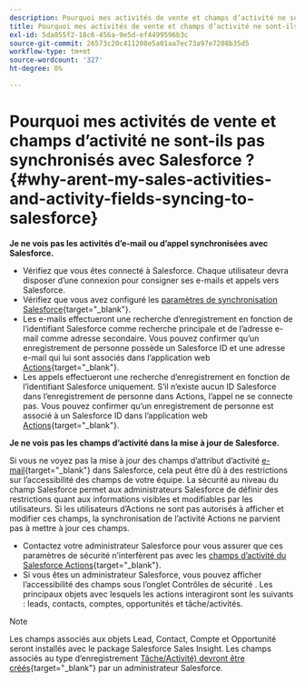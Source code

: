 ```yaml
---
description: Pourquoi mes activités de vente et champs d’activité ne sont-ils pas synchronisés avec Salesforce ? - Documents Marketo - Documentation Du Produit
title: Pourquoi mes activités de vente et champs d’activité ne sont-ils pas synchronisés avec Salesforce ?
exl-id: 5da855f2-18c6-456a-9e5d-ef4499596b3c
source-git-commit: 26573c20c411208e5a01aa7ec73a97e7208b35d5
workflow-type: tm+mt
source-wordcount: '327'
ht-degree: 0%

---
```


# Pourquoi mes activités de vente et champs d’activité ne sont-ils pas synchronisés avec Salesforce ? {#why-arent-my-sales-activities-and-activity-fields-syncing-to-salesforce}

**Je ne vois pas les activités d’e-mail ou d’appel synchronisées avec Salesforce.**

* Vérifiez que vous êtes connecté à Salesforce. Chaque utilisateur devra disposer d’une connexion pour consigner ses e-mails et appels vers Salesforce.
* Vérifiez que vous avez configuré les [paramètres de synchronisation Salesforce](/help/marketo/product-docs/marketo-sales-insight/actions/crm/salesforce-integration/sync-sales-activities-to-salesforce.md){target="_blank"}.
* Les e-mails effectueront une recherche d’enregistrement en fonction de l’identifiant Salesforce comme recherche principale et de l’adresse e-mail comme adresse secondaire. Vous pouvez confirmer qu’un enregistrement de personne possède un Salesforce ID et une adresse e-mail qui lui sont associés dans l’application web [Actions](https://toutapp.com/next#command_center){target="_blank"}.
* Les appels effectueront une recherche d’enregistrement en fonction de l’identifiant Salesforce uniquement. S’il n’existe aucun ID Salesforce dans l’enregistrement de personne dans Actions, l’appel ne se connecte pas. Vous pouvez confirmer qu’un enregistrement de personne est associé à un Salesforce ID dans l’application web [Actions](https://toutapp.com/next#command_center){target="_blank"}.

**Je ne vois pas les champs d’activité dans la mise à jour de Salesforce.**

Si vous ne voyez pas la mise à jour des champs d’attribut d’activité [e-mail](/help/marketo/product-docs/marketo-sales-insight/actions/crm/salesforce-package-configuration/logging-sales-activity-attributes-to-salesforce.md){target="_blank"} dans Salesforce, cela peut être dû à des restrictions sur l’accessibilité des champs de votre équipe. La sécurité au niveau du champ Salesforce permet aux administrateurs Salesforce de définir des restrictions quant aux informations visibles et modifiables par les utilisateurs. Si les utilisateurs d’Actions ne sont pas autorisés à afficher et modifier ces champs, la synchronisation de l’activité Actions ne parvient pas à mettre à jour ces champs.

* Contactez votre administrateur Salesforce pour vous assurer que ces paramètres de sécurité n’interfèrent pas avec les [champs d’activité du Salesforce Actions](/help/marketo/product-docs/marketo-sales-insight/actions/crm/salesforce-package-configuration/logging-sales-activity-attributes-to-salesforce.md){target="_blank"}.
* Si vous êtes un administrateur Salesforce, vous pouvez afficher l’accessibilité des champs sous l’onglet Contrôles de sécurité . Les principaux objets avec lesquels les actions interagiront sont les suivants : leads, contacts, comptes, opportunités et tâche/activités.

>[!NOTE]
>
>Les champs associés aux objets Lead, Contact, Compte et Opportunité seront installés avec le package Salesforce Sales Insight. Les champs associés au type d’enregistrement [Tâche/Activité) devront être créés](/help/marketo/product-docs/marketo-sales-insight/actions/crm/salesforce-package-configuration/logging-sales-activity-attributes-to-salesforce.md){target="_blank"} par un administrateur Salesforce.
